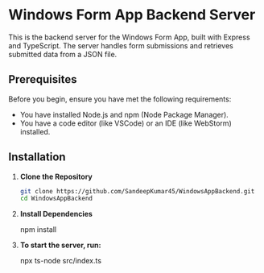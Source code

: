 # Windows Form App Backend Server

This is the backend server for the Windows Form App, built with Express and TypeScript. The server handles form submissions and retrieves submitted data from a JSON file.

## Prerequisites

Before you begin, ensure you have met the following requirements:

- You have installed Node.js and npm (Node Package Manager).
- You have a code editor (like VSCode) or an IDE (like WebStorm) installed.

## Installation

1. **Clone the Repository**

   ```bash
   git clone https://github.com/SandeepKumar45/WindowsAppBackend.git
   cd WindowsAppBackend

2. **Install Dependencies**

   npm install

3. **To start the server, run:**

   npx ts-node src/index.ts
 
